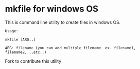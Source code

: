 # mkfile for windows OS

This is command line utility to create files in windows OS.

```
Usage: 

mkfile [ARG..]

ARG: filename (you can add multiple filename. ex. filename1, filename2,...etc..) 
```

Fork to contribute this utility

